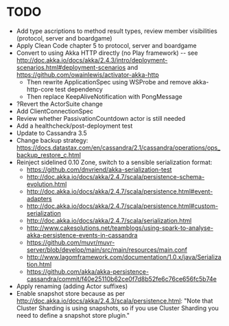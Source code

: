 TODO
====

* Add type ascriptions to method result types, review member visibilities (protocol, server and boardgame)
* Apply Clean Code chapter 5 to protocol, server and boardgame
* Convert to using Akka HTTP directly (no Play framework) -- see
  http://doc.akka.io/docs/akka/2.4.3/intro/deployment-scenarios.html#deployment-scenarios
  and https://github.com/owainlewis/activator-akka-http
  * Then rewrite ApplicationSpec using WSProbe and remove akka-http-core test dependency
  * Then replace KeepAliveNotification with PongMessage
* ?Revert the ActorSuite change
* Add ClientConnectionSpec
* Review whether PassivationCountdown actor is still needed
* Add a healthcheck/post-deployment test
* Update to Cassandra 3.5
* Change backup strategy: https://docs.datastax.com/en/cassandra/2.1/cassandra/operations/ops_backup_restore_c.html
* Reinject sidelined 0.10 Zone, switch to a sensible serialization format:
  * https://github.com/dnvriend/akka-serialization-test
  * http://doc.akka.io/docs/akka/2.4.7/scala/persistence-schema-evolution.html
  * http://doc.akka.io/docs/akka/2.4.7/scala/persistence.html#event-adapters
  * http://doc.akka.io/docs/akka/2.4.7/scala/persistence.html#custom-serialization
  * http://doc.akka.io/docs/akka/2.4.7/scala/serialization.html
  * http://www.cakesolutions.net/teamblogs/using-spark-to-analyse-akka-persistence-events-in-cassandra
  * https://github.com/muvr/muvr-server/blob/develop/main/src/main/resources/main.conf
  * http://www.lagomframework.com/documentation/1.0.x/java/Serialization.html
  * https://github.com/akka/akka-persistence-cassandra/commit/f40e25110b62ce0f7d8b52fe6c76ce656fc5b74e
* Apply renaming (adding Actor suffixes)
* Enable snapshot store because as per http://doc.akka.io/docs/akka/2.4.3/scala/persistence.html: "Note that Cluster
  Sharding is using snapshots, so if you use Cluster Sharding you need to define a snapshot store plugin."
